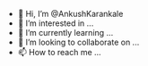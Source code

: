 - 👋 Hi, I’m @AnkushKarankale
- 👀 I’m interested in ...
- 🌱 I’m currently learning ...
- 💞️ I’m looking to collaborate on ...
- 📫 How to reach me ...

<!---
AnkushKarankale/AnkushKarankale is a ✨ special ✨ repository because its `README.md` (this file) appears on your GitHub profile.
You can click the Preview link to take a look at your changes.
--->
